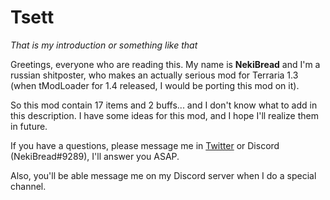 # Tsett
*That is my introduction or something like that*

Greetings, everyone who are reading this. My name is **NekiBread** and I'm a russian shitposter, who makes an actually serious mod for Terraria 1.3 (when tModLoader for 1.4 released, I would be porting this mod on it).

So this mod contain 17 items and 2 buffs... and I don't know what to add in this description.
I have some ideas for this mod, and I hope I'll realize them in future.

If you have a questions, please message me in [Twitter](https://twitter.com/NekiBread) or Discord (NekiBread#9289), I'll answer you ASAP.

Also, you'll be able message me on my Discord server when I do a special channel.
